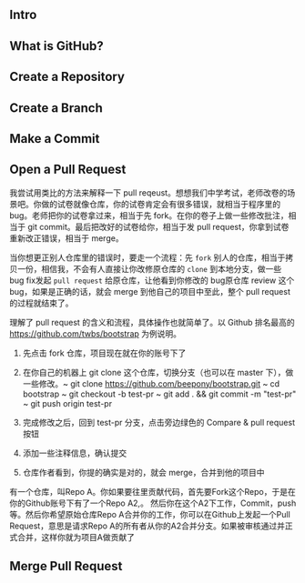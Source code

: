 ## Intro
##  What is GitHub?
##  Create a Repository
##  Create a Branch

##  Make a Commit
##  Open a Pull Request

我尝试用类比的方法来解释一下 pull reqeust。想想我们中学考试，老师改卷的场景吧。你做的试卷就像仓库，你的试卷肯定会有很多错误，就相当于程序里的 bug。老师把你的试卷拿过来，相当于先 fork。在你的卷子上做一些修改批注，相当于 git commit。最后把改好的试卷给你，相当于发 pull request，你拿到试卷重新改正错误，相当于 merge。

当你想更正别人仓库里的错误时，要走一个流程：先 `fork` 别人的仓库，相当于拷贝一份，相信我，不会有人直接让你改修原仓库的 `clone` 到本地分支，做一些 bug fix发起 `pull request` 给原仓库，让他看到你修改的 bug原仓库 review 这个 bug，如果是正确的话，就会 merge 到他自己的项目中至此，整个 pull request 的过程就结束了。

理解了 pull request 的含义和流程，具体操作也就简单了。以 Github 排名最高的 https://github.com/twbs/bootstrap 为例说明。
1. 先点击 fork 仓库，项目现在就在你的账号下了

2. 在你自己的机器上 git clone 这个仓库，切换分支（也可以在 master 下），做一些修改。~  git clone https://github.com/beepony/bootstrap.git
~  cd bootstrap
~  git checkout -b test-pr
~  git add . && git commit -m "test-pr"
~  git push origin test-pr

3. 完成修改之后，回到 test-pr 分支，点击旁边绿色的 Compare & pull request 按钮

4. 添加一些注释信息，确认提交

5. 仓库作者看到，你提的确实是对的，就会 merge，合并到他的项目中

有一个仓库，叫Repo A。你如果要往里贡献代码，首先要Fork这个Repo，于是在你的Github账号下有了一个Repo A2,。
然后你在这个A2下工作，Commit，push等。然后你希望原始仓库Repo A合并你的工作，你可以在Github上发起一个Pull Request，意思是请求Repo A的所有者从你的A2合并分支。如果被审核通过并正式合并，这样你就为项目A做贡献了

##  Merge Pull Request
